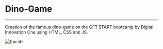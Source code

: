# Dino-Game

----

Creation of the famous dino-game on the GFT START bootcamp by Digital Innovation One using HTML, CSS and JS.

![thumb](https://user-images.githubusercontent.com/57078626/107686030-78e94080-6c83-11eb-8c4f-857add5553af.jpg)

